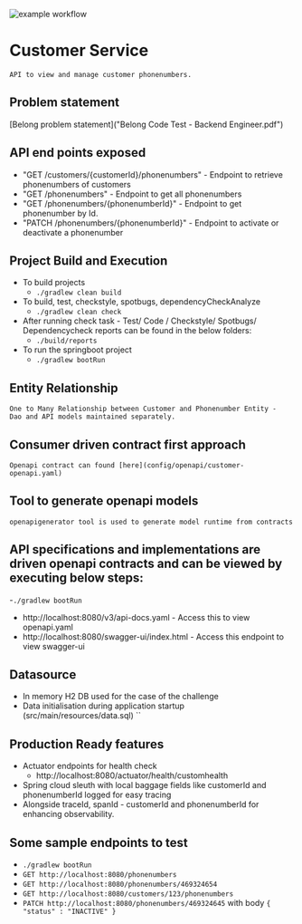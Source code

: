 ![example workflow](https://github.com/Subhalakshmi1986/CustomerService/actions/workflows/gradle.yml/badge.svg)

# Customer Service 
    API to view and manage customer phonenumbers.
## Problem statement
[Belong problem statement]("Belong Code Test - Backend Engineer.pdf")
## API end points exposed

- "GET <baseurl>/customers/{customerId}/phonenumbers" - Endpoint to retrieve phonenumbers of customers
- "GET <baseurl>/phonenumbers" - Endpoint to get all phonenumbers
- "GET <baseurl>/phonenumbers/{phonenumberId}" - Endpoint to get phonenumber by Id.
- "PATCH <baseurl>/phonenumbers/{phonenumberId}" - Endpoint to activate or deactivate a phonenumber

## Project Build and Execution
 - To build projects
   - `./gradlew clean build`
 - To build, test, checkstyle, spotbugs, dependencyCheckAnalyze
   - `./gradlew clean check`
 - After running check task - Test/ Code / Checkstyle/ Spotbugs/ Dependencycheck reports can  be found in the below folders:
   - `./build/reports`
 - To run the springboot project
   - `./gradlew bootRun`

## Entity Relationship 
    One to Many Relationship between Customer and Phonenumber Entity -  Dao and API models maintained separately.

## Consumer driven contract first approach
    Openapi contract can found [here](config/openapi/customer-openapi.yaml)

## Tool to generate openapi models
    openapigenerator tool is used to generate model runtime from contracts

## API specifications  and implementations are driven openapi contracts and can be viewed by executing below steps:
-`./gradlew bootRun`
- http://localhost:8080/v3/api-docs.yaml - Access this to view openapi.yaml
- http://localhost:8080/swagger-ui/index.html - Access this endpoint to view swagger-ui

## Datasource
- In memory H2 DB used for the case of the challenge
- Data initialisation during application startup (src/main/resources/data.sql)
``
## Production Ready features
- Actuator endpoints for health check
  - http://localhost:8080/actuator/health/customhealth
- Spring cloud sleuth with local baggage fields like customerId and phonenumberId logged for easy tracing
- Alongside traceId, spanId  - customerId and phonenumberId for enhancing observability.

## Some sample endpoints to test
- `./gradlew bootRun`
- `GET http://localhost:8080/phonenumbers`
- `GET http://localhost:8080/phonenumbers/469324654`
- `GET http://localhost:8080/customers/123/phonenumbers`
- `PATCH http://localhost:8080/phonenumbers/469324645` with body `{ "status" : "INACTIVE" }`

